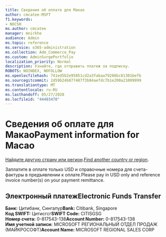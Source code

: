```yaml
---
title: Сведения об оплате для Макао
author: cmcatee-MSFT
f1.keywords:
- NOCSH
ms.author: cmcatee
manager: mnirkhe
audience: Admin
ms.topic: reference
ms.service: o365-administration
ms.collection: Adm_Commerce_Pay
ms.custom: AdminSurgePortfolio
localization_priority: Normal
description: Узнайте, где отправить платеж за подписку.
ROBOTS: NOINDEX, NOFOLLOW
ms.openlocfilehash: 741ed5b2e95851cd2a3fabaa79286bc81301befb
ms.sourcegitcommit: 2d59b24b877487f3b84aefdc7b1e200a21009999
ms.translationtype: MT
ms.contentlocale: ru-RU
ms.lasthandoff: 05/27/2020
ms.locfileid: "44403470"
---
```

# <a name="payment-information-for-macao"></a><span data-ttu-id="b5cc3-103">Сведения об оплате для Макао</span><span class="sxs-lookup"><span data-stu-id="b5cc3-103">Payment information for Macao</span></span>

<span data-ttu-id="b5cc3-104">[Найдите другую страну или регион](../billing-and-payments/pay-for-your-subscription.md).</span><span class="sxs-lookup"><span data-stu-id="b5cc3-104">[Find another country or region](../billing-and-payments/pay-for-your-subscription.md).</span></span>

<span data-ttu-id="b5cc3-105">Заплатите в оплате только USD и справочные номера для счета-фактуры в предъявлении к оплате.</span><span class="sxs-lookup"><span data-stu-id="b5cc3-105">Please pay in USD only and reference invoice number(s) on your payment remittance.</span></span>

## <a name="electronic-funds-transfer"></a><span data-ttu-id="b5cc3-106">Электронный платеж</span><span class="sxs-lookup"><span data-stu-id="b5cc3-106">Electronic Funds Transfer</span></span>

<span data-ttu-id="b5cc3-107">**Банк:** Цитибанк, Сингапур</span><span class="sxs-lookup"><span data-stu-id="b5cc3-107">**Bank:** Citibank, Singapore</span></span>  
<span data-ttu-id="b5cc3-108">**Код SWIFT:** Цитисгсг</span><span class="sxs-lookup"><span data-stu-id="b5cc3-108">**SWIFT Code:** CITISGSG</span></span>  
<span data-ttu-id="b5cc3-109">**Номер счета:** 0-817543-138</span><span class="sxs-lookup"><span data-stu-id="b5cc3-109">**Account Number:** 0-817543-138</span></span>  
<span data-ttu-id="b5cc3-110">**Имя учетной записи:** MICROSOFT РЕГИОНАЛЬНЫЙ ОТДЕЛ ПРОДАЖ (МАЙКРОСОФТ)</span><span class="sxs-lookup"><span data-stu-id="b5cc3-110">**Account Name:** MICROSOFT REGIONAL SALES CORP</span></span>  